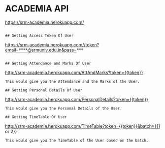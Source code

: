 # ACADEMIA API 

https://srm-academia.herokuapp.com/
```

## Getting Access Token Of User
```
https://srm-academia.herokuapp.com//token?email=****@srmuniv.edu.in&pass=***
```

## Getting Attendance and Marks Of User
```
http://srm-academia.herokuapp.com/AttAndMarks?token={{token}}
```
This would give you the Attendance and the Marks of the User.

## Getting Personal Details Of User
```
http://srm-academia.herokuapp.com/PersonalDetails?token={{token}}
```
This would give you the Personal Details of the User.

## Getting TimeTable Of User
```
http://srm-academia.herokuapp.com/TimeTable?token={{token}}&batch={{1 or 2}}
```
This would give you the TimeTable of the User based on the batch.




